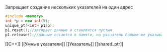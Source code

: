 Запрещает создание нескольких указателей на один адрес

```c++
#include <memory>
int *p = new int(5);
unique_ptr<int> p1(p);
p1.reset();//затирает данные и становится пустым
p1.release();//данные остаются в памяти, но указатель больше не указывает на них
```

[[C++]] [[Умные указатели]] [[Указатель]] [[shared_ptr]]